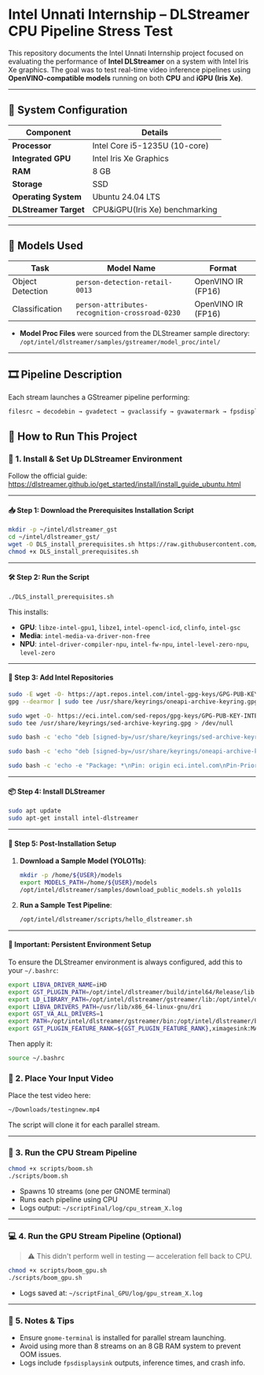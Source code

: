 # Intel Unnati Internship – DLStreamer CPU Pipeline Stress Test

This repository documents the Intel Unnati Internship project focused on evaluating the performance of **Intel DLStreamer** on a system with Intel Iris Xe graphics. The goal was to test real-time video inference pipelines using **OpenVINO-compatible models** running on both **CPU** and **iGPU (Iris Xe)**.

---

## 🧠 System Configuration

| Component            | Details                        |
|----------------------|--------------------------------|
| **Processor**        | Intel Core i5-1235U (10-core)  |
| **Integrated GPU**   | Intel Iris Xe Graphics         |
| **RAM**              | 8 GB                           |
| **Storage**          | SSD                            |
| **Operating System** | Ubuntu 24.04 LTS               |
| **DLStreamer Target**| CPU&iGPU(Iris Xe) benchmarking |


---

## 🧪 Models Used

| Task            | Model Name                                       | Format             |
|-----------------|--------------------------------------------------|--------------------|
| Object Detection| `person-detection-retail-0013`                   | OpenVINO IR (FP16) |
| Classification  | `person-attributes-recognition-crossroad-0230`  | OpenVINO IR (FP16) |

- **Model Proc Files** were sourced from the DLStreamer sample directory:  
  `/opt/intel/dlstreamer/samples/gstreamer/model_proc/intel/`

---

## 🎞️ Pipeline Description

Each stream launches a GStreamer pipeline performing:

```bash
filesrc → decodebin → gvadetect → gvaclassify → gvawatermark → fpsdisplaysink
```
## 🚀 How to Run This Project

### 🔧 1. Install & Set Up DLStreamer Environment

Follow the official guide:  
https://dlstreamer.github.io/get_started/install/install_guide_ubuntu.html

---

#### 📥 Step 1: Download the Prerequisites Installation Script

```bash
mkdir -p ~/intel/dlstreamer_gst
cd ~/intel/dlstreamer_gst/
wget -O DLS_install_prerequisites.sh https://raw.githubusercontent.com/open-edge-platform/edge-ai-libraries/main/libraries/dl-streamer/scripts/DLS_install_prerequisites.sh
chmod +x DLS_install_prerequisites.sh
```

---

#### 🛠️ Step 2: Run the Script

```bash
./DLS_install_prerequisites.sh
```

This installs:
- **GPU**: `libze-intel-gpu1`, `libze1`, `intel-opencl-icd`, `clinfo`, `intel-gsc`
- **Media**: `intel-media-va-driver-non-free`
- **NPU**: `intel-driver-compiler-npu`, `intel-fw-npu`, `intel-level-zero-npu`, `level-zero`

---

#### 🔐 Step 3: Add Intel Repositories

```bash
sudo -E wget -O- https://apt.repos.intel.com/intel-gpg-keys/GPG-PUB-KEY-INTEL-SW-PRODUCTS.PUB | \
gpg --dearmor | sudo tee /usr/share/keyrings/oneapi-archive-keyring.gpg > /dev/null

sudo wget -O- https://eci.intel.com/sed-repos/gpg-keys/GPG-PUB-KEY-INTEL-SED.gpg | \
sudo tee /usr/share/keyrings/sed-archive-keyring.gpg > /dev/null

sudo bash -c 'echo "deb [signed-by=/usr/share/keyrings/sed-archive-keyring.gpg] https://eci.intel.com/sed-repos/$(source /etc/os-release && echo $VERSION_CODENAME) sed main" > /etc/apt/sources.list.d/sed.list'

sudo bash -c 'echo "deb [signed-by=/usr/share/keyrings/oneapi-archive-keyring.gpg] https://apt.repos.intel.com/openvino/2025 ubuntu24 main" > /etc/apt/sources.list.d/intel-openvino-2025.list'

sudo bash -c 'echo -e "Package: *\nPin: origin eci.intel.com\nPin-Priority: 1000" > /etc/apt/preferences.d/sed'
```

---

#### 📦 Step 4: Install DLStreamer

```bash
sudo apt update
sudo apt-get install intel-dlstreamer
```

---

#### 🧠 Step 5: Post-Installation Setup

1. **Download a Sample Model (YOLO11s)**:
   ```bash
   mkdir -p /home/${USER}/models
   export MODELS_PATH=/home/${USER}/models
   /opt/intel/dlstreamer/samples/download_public_models.sh yolo11s
   ```

2. **Run a Sample Test Pipeline**:
   ```bash
   /opt/intel/dlstreamer/scripts/hello_dlstreamer.sh
   ```

---

#### 📌 Important: Persistent Environment Setup

To ensure the DLStreamer environment is always configured, add this to your `~/.bashrc`:

```bash
export LIBVA_DRIVER_NAME=iHD
export GST_PLUGIN_PATH=/opt/intel/dlstreamer/build/intel64/Release/lib:/opt/intel/dlstreamer/gstreamer/lib/gstreamer-1.0:/opt/intel/dlstreamer/gstreamer/lib/
export LD_LIBRARY_PATH=/opt/intel/dlstreamer/gstreamer/lib:/opt/intel/dlstreamer/build/intel64/Release/lib:/opt/intel/dlstreamer/lib/gstreamer-1.0:/usr/lib:/opt/intel/dlstreamer/build/intel64/Release/lib:/opt/opencv:/opt/openh264:/opt/rdkafka:/opt/ffmpeg:/usr/local/lib/gstreamer-1.0:/usr/local/lib
export LIBVA_DRIVERS_PATH=/usr/lib/x86_64-linux-gnu/dri
export GST_VA_ALL_DRIVERS=1
export PATH=/opt/intel/dlstreamer/gstreamer/bin:/opt/intel/dlstreamer/build/intel64/Release/bin:$PATH
export GST_PLUGIN_FEATURE_RANK=${GST_PLUGIN_FEATURE_RANK},ximagesink:MAX
```

Then apply it:
```bash
source ~/.bashrc
```


### 📼 2. Place Your Input Video

Place the test video here:

```bash
~/Downloads/testingnew.mp4
```

The script will clone it for each parallel stream.

---

### 🧠 3. Run the CPU Stream Pipeline

```bash
chmod +x scripts/boom.sh
./scripts/boom.sh
```

- Spawns 10 streams (one per GNOME terminal)
- Runs each pipeline using CPU
- Logs output: `~/scriptFinal/log/cpu_stream_X.log`

---

### 💻 4. Run the GPU Stream Pipeline (Optional)

> ⚠️ This didn't perform well in testing — acceleration fell back to CPU.

```bash
chmod +x scripts/boom_gpu.sh
./scripts/boom_gpu.sh
```

- Logs saved at: `~/scriptFinal_GPU/log/gpu_stream_X.log`

---

### 📝 5. Notes & Tips

- Ensure `gnome-terminal` is installed for parallel stream launching.
- Avoid using more than 8 streams on an 8 GB RAM system to prevent OOM issues.
- Logs include `fpsdisplaysink` outputs, inference times, and crash info.

